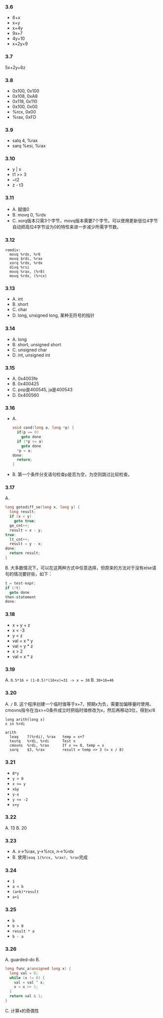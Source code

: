 ### 3.6
- 6+x
- x+y
- x+4y
- 9x+7
- 4y+10
- x+2y+9

### 3.7
5x+2y+8z

### 3.8
- 0x100, 0x100
- 0x108, 0xA8
- 0x118, 0x110
- 0x100, 0x00
- %rcx, 0x00
- %rax, 0xFD

### 3.9
- salq 4, %rax
- sarq %esi, %rax

### 3.10
- y | x
- t1 >> 3
- ~t2
- z - t3

### 3.11
- A. 赋值0
- B. movq 0, %rdx
- C. xorq版本只需3个字节，movq版本需要7个字节。可以使用更新低位4字节自动把高位4字节设为0的特性来进一步减少所需字节数。

### 3.12
```assembel
remdiv:
  movq %rdx, %r8
  movq $rdi, %rax
  xorq %rdx, %rdx
  divq %rsi
  movq %rax, (%r8)
  movq %rdx, (%rcx)
```

### 3.13
- A. int
- B. short
- C. char
- D. long, unsigned long, 某种无符号的指针

### 3.14
- A. long
- B. short, unsigned short
- C. unsigned char
- D. int, unsigned int

### 3.15
- A. 0x4003fe
- B. 0x400425
- C. pop是400545, ja是400543
- D. 0x400560

### 3.16
- A.
  ```c
  void cond(long a, long *p) {
    if(p == 0)
      goto done
    if (*p >= a)
      goto done
    *p = a;
  done:
    return;
  }
  ```
- B. 第一个条件分支语句检查p是否为空，为空则跳过比较检查。

### 3.17
A.
```c
long gotodiff_se(long x, long y) {
  long result;
  if (x < y)
    goto true;
  ge_cnt++;
  result = x - y;
true:
  lt_cnt++;
  result = y - x;
done:
  return result;
}
```
B. 大多数情况下，可以在这两种方式中任意选择，但原来的方法对于没有else语句的情况要好些，如下：
```c
t = test-expr;
if (!t)
  goto done
then-statement
done:
```

### 3.18
- x + y + z
- x < -3
- y < z
- val = x * y
- val = y * z
- x > 2
- val = x * z

### 3.19
A. `0.5*16 + (1-0.5)*(16+x)=31 -> x = 30`
B. `30+16=46`

### 3.20
A. `/`
B. 这个程序创建一个临时值等于x+7，预期x为负，需要加偏移量时使用。cmovns指令在当x>=0条件成立时把临时值修改为x，然后再移动3位，得到x/8
```assembly
long arith(long x)
x in %rdi

arith
  leaq    7(%rdi), %rax   temp = x+7
  testq   %rdi, %rdi      Test x
  cmovns  %rdi, %rax      If x >= 0, temp = x
  sarq    $3, %rax        result = temp >> 3 (= x / 8)
```

### 3.21
- `8*y`
- `y > 0`
- `x >= y`
- `x&y`
- `y-x`
- `y <= -2`
- `x+y`

### 3.22
A. 13
B. 20

### 3.23
- A. x->%rax, y->%rcx, n->%rdx
- B. 使用`leaq 1(%rcx, %rax), %rax`完成

### 3.24
- `1`
- `a < b`
- `(a+b)*result`
- `a+1`

### 3.25
- `b`
- `b > 0`
- `result * a`
- `b - a`

### 3.26
A. guarded-do
B. 
  ```c
  long func_a(unsigned long x) {
    long val = 0;
    while (x != 0) {
      val = val ^ x;
      x = x >> 1;
    }
    return val & 1;
  }
  ```
C. 计算x的奇偶性